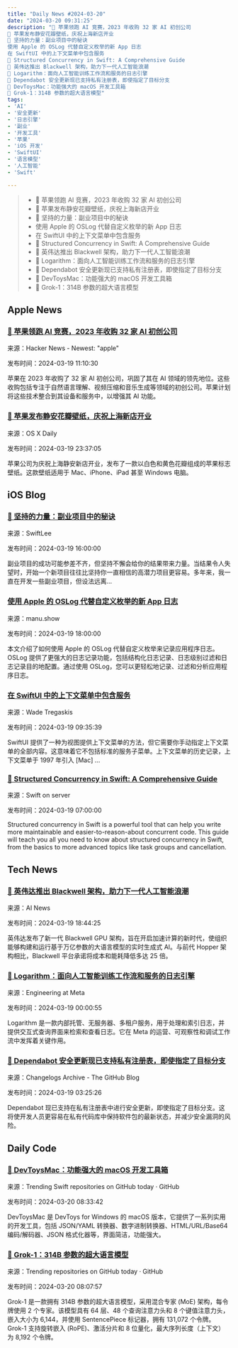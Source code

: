 ```yaml
---
title: "Daily News #2024-03-20"
date: "2024-03-20 09:31:25"
description: "🤖 苹果领跑 AI 竞赛，2023 年收购 32 家 AI 初创公司
🌸 苹果发布静安花瓣壁纸，庆祝上海新店开业
💪 坚持的力量：副业项目中的秘诀
使用 Apple 的 OSLog 代替自定义枚举的新 App 日志
在 SwiftUI 中的上下文菜单中包含服务
🎉 Structured Concurrency in Swift: A Comprehensive Guide
🚀 英伟达推出 Blackwell 架构，助力下一代人工智能浪潮
🌟 Logarithm：面向人工智能训练工作流和服务的日志引擎
🎉 Dependabot 安全更新现已支持私有注册表，即使指定了目标分支
🌟 DevToysMac：功能强大的 macOS 开发工具箱
🌟 Grok-1：314B 参数的超大语言模型"
tags: 
- 'AI'
- '安全更新'
- '日志引擎'
- '副业'
- '开发工具'
- '苹果'
- 'iOS 开发'
- 'SwiftUI'
- '语言模型'
- '人工智能'
- 'Swift'

---
```


> - 🤖 苹果领跑 AI 竞赛，2023 年收购 32 家 AI 初创公司
> - 🌸 苹果发布静安花瓣壁纸，庆祝上海新店开业
> - 💪 坚持的力量：副业项目中的秘诀
> - 使用 Apple 的 OSLog 代替自定义枚举的新 App 日志
> - 在 SwiftUI 中的上下文菜单中包含服务
> - 🎉 Structured Concurrency in Swift: A Comprehensive Guide
> - 🚀 英伟达推出 Blackwell 架构，助力下一代人工智能浪潮
> - 🌟 Logarithm：面向人工智能训练工作流和服务的日志引擎
> - 🎉 Dependabot 安全更新现已支持私有注册表，即使指定了目标分支
> - 🌟 DevToysMac：功能强大的 macOS 开发工具箱
> - 🌟 Grok-1：314B 参数的超大语言模型

## Apple News

### [🤖 苹果领跑 AI 竞赛，2023 年收购 32 家 AI 初创公司](https://www.cdomagazine.tech/aiml/ai-shopping-spree-apple-leads-charge-with-32-startup-acquisitions-in-2023)

来源：Hacker News - Newest: "apple"

发布时间：2024-03-19 11:10:30

苹果在 2023 年收购了 32 家 AI 初创公司，巩固了其在 AI 领域的领先地位。这些收购包括专注于自然语言理解、视频压缩和音乐生成等领域的初创公司。苹果计划将这些技术整合到其设备和服务中，以增强其 AI 功能。

### [🌸 苹果发布静安花瓣壁纸，庆祝上海新店开业](https://osxdaily.com/2024/03/19/apple-flower-petal-jingan-wallpaper/)

来源：OS X Daily

发布时间：2024-03-19 23:37:05

苹果公司为庆祝上海静安新店开业，发布了一款以白色和黄色花瓣组成的苹果标志壁纸。这款壁纸适用于 Mac、iPhone、iPad 甚至 Windows 电脑。

## iOS Blog

### [💪 坚持的力量：副业项目中的秘诀](https://www.avanderlee.com/optimization/the-power-of-consistency-in-side-projects/)

来源：SwiftLee

发布时间：2024-03-19 16:00:00

副业项目的成功可能参差不齐，但坚持不懈会给你的结果带来力量。当结果令人失望时，开始一个新项目往往比坚持你一直相信的高潜力项目更容易。多年来，我一直在开发一些副业项目，但设法远离...

### [使用 Apple 的 OSLog 代替自定义枚举的新 App 日志](https://manu.show/2024-03-19-new-app-os-log/)

来源：manu.show

发布时间：2024-03-19 18:00:00

本文介绍了如何使用 Apple 的 OSLog 代替自定义枚举来记录应用程序日志。OSLog 提供了更强大的日志记录功能，包括结构化日志记录、日志级别过滤和日志记录目的地配置。通过使用 OSLog，您可以更轻松地记录、过滤和分析应用程序日志。

### [在 SwiftUI 中的上下文菜单中包含服务](https://wadetregaskis.com/including-services-in-contextual-menus-in-swiftui/)

来源：Wade Tregaskis

发布时间：2024-03-19 09:35:39

SwiftUI 提供了一种为视图提供上下文菜单的方法，但它需要你手动指定上下文菜单的全部内容。这意味着它不包括标准的服务子菜单。上下文菜单的历史记录，上下文菜单于 1997 年引入 [Mac] ...

### [🎉 Structured Concurrency in Swift: A Comprehensive Guide](https://swiftonserver.com/getting-started-with-structured-concurrency-in-swift/)

来源：Swift on server

发布时间：2024-03-19 07:00:00

Structured concurrency in Swift is a powerful tool that can help you write more maintainable and easier-to-reason-about concurrent code. This guide will teach you all you need to know about structured concurrency in Swift, from the basics to more advanced topics like task groups and cancellation.

## Tech News

### [🚀 英伟达推出 Blackwell 架构，助力下一代人工智能浪潮](https://www.artificialintelligence-news.com/2024/03/19/nvidia-unveils-blackwell-architecture-power-next-genai-wave/)

来源：AI News

发布时间：2024-03-19 18:44:25

英伟达发布了新一代 Blackwell GPU 架构，旨在开启加速计算的新时代，使组织能够构建和运行基于万亿参数的大语言模型的实时生成式 AI。与前代 Hopper 架构相比，Blackwell 平台承诺将成本和能耗降低多达 25 倍。

### [🌟 Logarithm：面向人工智能训练工作流和服务的日志引擎](https://engineering.fb.com/2024/03/18/data-infrastructure/logarithm-logging-engine-ai-training-workflows-services-meta/)

来源：Engineering at Meta

发布时间：2024-03-19 00:00:55

Logarithm 是一款内部托管、无服务器、多租户服务，用于处理和索引日志，并提供交互式查询界面来检索和查看日志。它在 Meta 的运营、可观察性和调试工作流中发挥着关键作用。

### [🎉 Dependabot 安全更新现已支持私有注册表，即使指定了目标分支](https://github.blog/changelog/2024-03-18-dependabot-security-updates-work-with-private-registries-even-if-target-branch-is-specified)

来源：Changelogs Archive - The GitHub Blog

发布时间：2024-03-19 03:25:26

Dependabot 现已支持在私有注册表中进行安全更新，即使指定了目标分支。这将使开发人员更容易在私有代码库中保持软件包的最新状态，并减少安全漏洞的风险。

## Daily Code

### [🌟 DevToysMac：功能强大的 macOS 开发工具箱](https://github.com/DevToys-app/DevToysMac)

来源：Trending Swift repositories on GitHub today · GitHub

发布时间：2024-03-20 08:33:42

DevToysMac 是 DevToys for Windows 的 macOS 版本，它提供了一系列实用的开发工具，包括 JSON/YAML 转换器、数字进制转换器、HTML/URL/Base64 编码/解码器、JSON 格式化器等，界面简洁，功能强大。

### [🌟 Grok-1：314B 参数的超大语言模型](https://github.com/xai-org/grok-1)

来源：Trending repositories on GitHub today · GitHub

发布时间：2024-03-20 08:07:57

Grok-1 是一款拥有 314B 参数的超大语言模型，采用混合专家 (MoE) 架构，每令牌使用 2 个专家。该模型具有 64 层、48 个查询注意力头和 8 个键值注意力头，嵌入大小为 6,144，并使用 SentencePiece 标记器，拥有 131,072 个令牌。Grok-1 支持旋转嵌入 (RoPE)、激活分片和 8 位量化，最大序列长度（上下文）为 8,192 个令牌。
